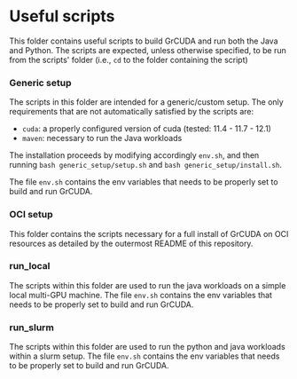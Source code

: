 # Useful scripts

This folder contains useful scripts to build GrCUDA and run both the Java and Python. 
The scripts are expected, unless otherwise specified, to be run from the scripts' folder (i.e., `cd` to the folder containing the script)

### Generic setup

The scripts in this folder are intended for a generic/custom setup.
The only requirements that are not automatically satisfied by the scripts are:

- `cuda`: a properly configured version of cuda (tested: 11.4 - 11.7 - 12.1)
- `maven`: necessary to run the Java workloads

The installation proceeds by modifying accordingly `env.sh`, and then running `bash generic_setup/setup.sh` and `bash generic_setup/install.sh`.

The file `env.sh` contains the env variables that needs to be properly set to build and run GrCUDA. 


### OCI setup
This folder contains the scripts necessary for a full install of GrCUDA on OCI resources as detailed by the outermost README of this repository. 

### run_local
The scripts within this folder are used to run the java workloads on a simple local multi-GPU machine.
The file `env.sh` contains the env variables that needs to be properly set to build and run GrCUDA. 

### run_slurm
The scripts within this folder are used to run the python and java workloads within a slurm setup. The file `env.sh` contains the env variables that needs to be properly set to build and run GrCUDA. 
